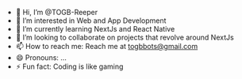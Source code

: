 - 👋 Hi, I’m @TOGB-Reeper
- 👀 I’m interested in Web and App Development
- 🌱 I’m currently learning NextJs and React Native
- 💞️ I’m looking to collaborate on projects that revolve around NextJs
- 📫 How to reach me: Reach me at togbbots@gmail.com 
- 😄 Pronouns: ...
- ⚡ Fun fact: Coding is like gaming

<!---
TOGB-Reeper/TOGB-Reeper is a ✨ special ✨ repository because its `README.md` (this file) appears on your GitHub profile.
You can click the Preview link to take a look at your changes.
--->
